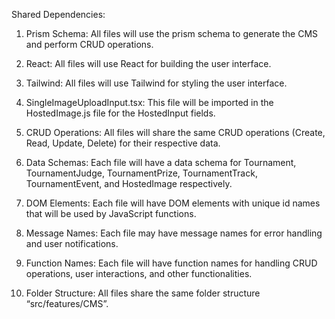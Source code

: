 Shared Dependencies:

1. Prism Schema: All files will use the prism schema to generate the CMS and perform CRUD operations.

2. React: All files will use React for building the user interface.

3. Tailwind: All files will use Tailwind for styling the user interface.

4. SingleImageUploadInput.tsx: This file will be imported in the HostedImage.js file for the HostedInput fields.

5. CRUD Operations: All files will share the same CRUD operations (Create, Read, Update, Delete) for their respective data.

6. Data Schemas: Each file will have a data schema for Tournament, TournamentJudge, TournamentPrize, TournamentTrack, TournamentEvent, and HostedImage respectively.

7. DOM Elements: Each file will have DOM elements with unique id names that will be used by JavaScript functions.

8. Message Names: Each file may have message names for error handling and user notifications.

9. Function Names: Each file will have function names for handling CRUD operations, user interactions, and other functionalities.

10. Folder Structure: All files share the same folder structure “src/features/CMS”.
